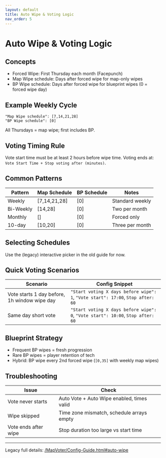 ```yaml
---
layout: default
title: Auto Wipe & Voting Logic
nav_order: 5
---
```

# Auto Wipe & Voting Logic

## Concepts
- Forced Wipe: First Thursday each month (Facepunch)
- Map Wipe schedule: Days after forced wipe for map-only wipes
- BP Wipe schedule: Days after forced wipe for blueprint wipes (0 = forced wipe day)

## Example Weekly Cycle
```
"Map Wipe schedule": [7,14,21,28]
"BP Wipe schedule": [0]
```
All Thursdays = map wipe; first includes BP.

## Voting Timing Rule
Vote start time must be at least 2 hours before wipe time.
Voting ends at: `Vote Start Time + Stop voting after (minutes)`.

## Common Patterns
| Pattern | Map Schedule | BP Schedule | Notes |
|---------|--------------|-------------|-------|
| Weekly | [7,14,21,28] | [0] | Standard weekly | 
| Bi-Weekly | [14,28] | [0] | Two per month |
| Monthly | [] | [0] | Forced only |
| 10-day | [10,20] | [0] | Three per month |

## Selecting Schedules
Use the (legacy) interactive picker in the old guide for now.

## Quick Voting Scenarios
| Scenario | Config Snippet |
|----------|----------------|
| Vote starts 1 day before, 1h window wipe day | `"Start voting X days before wipe": 1`, `"Vote start": 17:00`, `Stop after: 60` |
| Same day short vote | `"Start voting X days before wipe": 0`, `"Vote start": 10:00`, `Stop after: 60` |

## Blueprint Strategy
- Frequent BP wipes = fresh progression
- Rare BP wipes = player retention of tech
- Hybrid: BP wipe every 2nd forced wipe (`[0,35]` with weekly map wipes)

## Troubleshooting
| Issue | Check |
|-------|-------|
| Vote never starts | Auto Vote + Auto Wipe enabled, times valid |
| Wipe skipped | Time zone mismatch, schedule arrays empty |
| Vote ends after wipe | Stop duration too large vs start time |

---
Legacy full details: [/MapVoter/Config-Guide.html#auto-wipe](/MapVoter/Config-Guide.html#auto-wipe)
